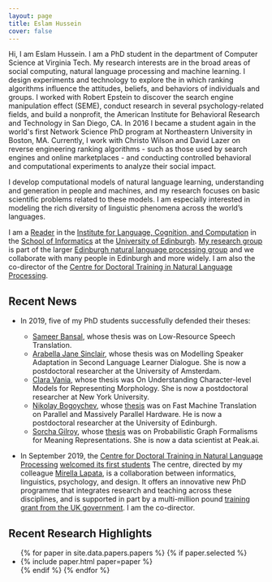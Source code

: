 ```yaml
---
layout: page
title: Eslam Hussein
cover: false
---
```


Hi, I am Eslam Hussein. I am a PhD student in the department of Computer Science at Virginia Tech. My research interests are in the broad areas of social computing, natural language processing and machine learning. I design experiments and technology to explore the  in which ranking algorithms influence the attitudes, beliefs, and behaviors of individuals and groups. I worked with Robert Epstein to discover the search engine manipulation effect (SEME), conduct research in several psychology-related fields, and build a nonprofit, the American Institute for Behavioral Research and Technology in San Diego, CA. In 2016 I became a student again in the world's first Network Science PhD program at Northeastern University in Boston, MA. Currently, I work with Christo Wilson and David Lazer on reverse engineering ranking algorithms - such as those used by search engines and online marketplaces - and conducting controlled behavioral and computational experiments to analyze their social impact.



I develop computational models of natural language learning, 
understanding and generation in people and machines, and my research 
focuses on basic scientific problems related to these models. I am 
especially interested in modeling the rich diversity of linguistic
phenomena across the world’s languages. 

I am a [Reader](https://en.wikipedia.org/wiki/Reader_(academic_rank))
in the [Institute for Language, Cognition, and Computation](http://web.inf.ed.ac.uk/ilcc)
in the [School of Informatics](http://web.inf.ed.ac.uk/)
at the [University of Edinburgh](https://www.ed.ac.uk/). 
[My research group](collaborators) is part of the larger 
[Edinburgh natural language processing group](http://groups.inf.ed.ac.uk/edinburghnlp/)
and we collaborate with many people in Edinburgh and more widely. 
I am also the co-director of the 
[Centre for Doctoral Training in Natural Language Processing](https://edinburghnlp.inf.ed.ac.uk/cdt/).


## Recent News
* In 2019, five of my PhD students successfully defended their theses:
  - [Sameer Bansal](https://0xsameer.github.io/), whose thesis was on 
    Low-Resource Speech Translation.
  - [Arabella Jane Sinclair](https://staff.fnwi.uva.nl/a.j.sinclair/),
    whose thesis was on Modelling Speaker Adaptation in Second 
    Language Learner Dialogue. 
    She is now a postdoctoral researcher at the University of Amsterdam.
  - [Clara Vania](https://claravania.github.io/), whose thesis was 
    On Understanding Character-level Models for Representing Morphology.
    She is now a postdoctoral researcher at New York University.
  - [Nikolay Bogoychev](https://nbogoychev.com/),
    whose [thesis](https://www.era.lib.ed.ac.uk/handle/1842/35886) 
    was on Fast Machine Translation on Parallel and Massively Parallel 
    Hardware. 
    He is now a postdoctoral researcher at the University of Edinburgh.
  - [Sorcha Gilroy](https://uk.linkedin.com/in/sorcha-gilroy-a6105693), whose 
    [thesis](https://www.era.lib.ed.ac.uk/handle/1842/35606) was on 
    Probabilistic Graph Formalisms for Meaning Representations. 
    She is now a data scientist at Peak.ai.



* In September 2019, the 
[Centre for Doctoral Training in Natural Language Processing](https://edin.ac/cdt-in-nlp)
[welcomed its first students](https://twitter.com/EdinburghNLP/status/1173630819652579338)
The centre, directed by my colleague [Mirella Lapata](http://homepages.inf.ed.ac.uk/mlap/),
is a collaboration between informatics, linguistics, psychology, and design.
It offers an innovative new PhD programme that integrates research and 
teaching across these disciplines, and is supported in part by a 
multi-million pound [training grant from the UK government](https://www.ukri.org/research/themes-and-programmes/ukri-cdts-in-artificial-intelligence/). I am 
the co-director. 

## Recent Research Highlights

<ul>
{% for paper in site.data.papers.papers %}
  {% if paper.selected %}
  <li>
  {% include paper.html paper=paper %}
  </li>
  {% endif %}
{% endfor %}
</ul>


